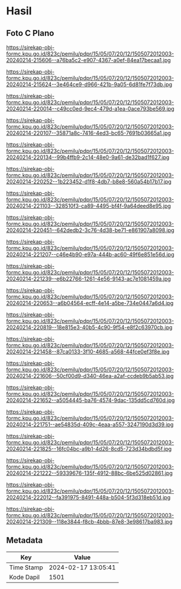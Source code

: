 # Hasil

## Foto C Plano

https://sirekap-obj-formc.kpu.go.id/823c/pemilu/pdpr/15/05/07/20/12/1505072012003-20240214-215606--a76ba5c2-e907-4367-a0ef-84ea17becaa1.jpg

https://sirekap-obj-formc.kpu.go.id/823c/pemilu/pdpr/15/05/07/20/12/1505072012003-20240214-215624--3e464ce9-d966-421b-9a05-6d81fe7f73db.jpg

https://sirekap-obj-formc.kpu.go.id/823c/pemilu/pdpr/15/05/07/20/12/1505072012003-20240214-220014--c49cc0ed-9ec4-479d-a1ea-0ace793be569.jpg

https://sirekap-obj-formc.kpu.go.id/823c/pemilu/pdpr/15/05/07/20/12/1505072012003-20240214-220107--35871a8c-7416-4ed3-bc65-7691b03665a1.jpg

https://sirekap-obj-formc.kpu.go.id/823c/pemilu/pdpr/15/05/07/20/12/1505072012003-20240214-220134--99b4ffb9-2c14-48e0-9a61-de32bad1f627.jpg

https://sirekap-obj-formc.kpu.go.id/823c/pemilu/pdpr/15/05/07/20/12/1505072012003-20240214-220252--1b223452-d1f8-4db7-b8e8-560a54b17b17.jpg

https://sirekap-obj-formc.kpu.go.id/823c/pemilu/pdpr/15/05/07/20/12/1505072012003-20240214-221103--328510f3-ca89-4495-bf4f-9a64deed8e95.jpg

https://sirekap-obj-formc.kpu.go.id/823c/pemilu/pdpr/15/05/07/20/12/1505072012003-20240214-220451--642dedb2-3c76-4d38-be71-e861907a8098.jpg

https://sirekap-obj-formc.kpu.go.id/823c/pemilu/pdpr/15/05/07/20/12/1505072012003-20240214-221207--c46e4b90-e97a-444b-ac60-49f6e851e56d.jpg

https://sirekap-obj-formc.kpu.go.id/823c/pemilu/pdpr/15/05/07/20/12/1505072012003-20240214-221239--e6b22766-1261-4e56-9143-ac7e1081459a.jpg

https://sirekap-obj-formc.kpu.go.id/823c/pemilu/pdpr/15/05/07/20/12/1505072012003-20240214-220653--a6b04564-ecff-4e14-a5be-734e0447a6d4.jpg

https://sirekap-obj-formc.kpu.go.id/823c/pemilu/pdpr/15/05/07/20/12/1505072012003-20240214-220819--18e815e3-40b5-4c90-9f54-e8f2c63970cb.jpg

https://sirekap-obj-formc.kpu.go.id/823c/pemilu/pdpr/15/05/07/20/12/1505072012003-20240214-221458--87ca0133-3f10-4685-a568-44fce0ef3f8e.jpg

https://sirekap-obj-formc.kpu.go.id/823c/pemilu/pdpr/15/05/07/20/12/1505072012003-20240214-221606--50cf00d9-d340-46ea-a2af-ccdeb9b5ab53.jpg

https://sirekap-obj-formc.kpu.go.id/823c/pemilu/pdpr/15/05/07/20/12/1505072012003-20240214-221652--a5054445-ba76-4574-9dac-135dd5cd760d.jpg

https://sirekap-obj-formc.kpu.go.id/823c/pemilu/pdpr/15/05/07/20/12/1505072012003-20240214-221751--ae54835d-409c-4eaa-a557-3247190d3d39.jpg

https://sirekap-obj-formc.kpu.go.id/823c/pemilu/pdpr/15/05/07/20/12/1505072012003-20240214-221825--16fc04bc-a9b1-4d26-8cd5-723d34bdbd5f.jpg

https://sirekap-obj-formc.kpu.go.id/823c/pemilu/pdpr/15/05/07/20/12/1505072012003-20240214-221222--59339676-135f-4912-88bc-6be525d02861.jpg

https://sirekap-obj-formc.kpu.go.id/823c/pemilu/pdpr/15/05/07/20/12/1505072012003-20240214-222012--fa391975-8491-448a-b504-5f3d318eb51d.jpg

https://sirekap-obj-formc.kpu.go.id/823c/pemilu/pdpr/15/05/07/20/12/1505072012003-20240214-221309--118e3844-f8cb-4bbb-87e8-3e98617ba983.jpg


## Metadata

| Key        | Value               |
| ---------- | ------------------- |
| Time Stamp | 2024-02-17 13:05:41 |
| Kode Dapil | 1501                |



